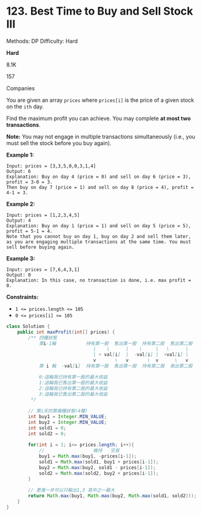 # 123. Best Time to Buy and Sell Stock III

Methods: DP
Difficulty: Hard

**Hard**

8.1K

157

Companies

You are given an array `prices` where `prices[i]` is the price of a given stock on the `ith` day.

Find the maximum profit you can achieve. You may complete **at most two transactions**.

**Note:** You may not engage in multiple transactions simultaneously (i.e., you must sell the stock before you buy again).

**Example 1:**

```
Input: prices = [3,3,5,0,0,3,1,4]
Output: 6
Explanation: Buy on day 4 (price = 0) and sell on day 6 (price = 3), profit = 3-0 = 3.
Then buy on day 7 (price = 1) and sell on day 8 (price = 4), profit = 4-1 = 3.
```

**Example 2:**

```
Input: prices = [1,2,3,4,5]
Output: 4
Explanation: Buy on day 1 (price = 1) and sell on day 5 (price = 5), profit = 5-1 = 4.
Note that you cannot buy on day 1, buy on day 2 and sell them later, as you are engaging multiple transactions at the same time. You must sell before buying again.

```

**Example 3:**

```
Input: prices = [7,6,4,3,1]
Output: 0
Explanation: In this case, no transaction is done, i.e. max profit = 0.

```

**Constraints:**

- `1 <= prices.length <= 105`
- `0 <= prices[i] <= 105`

```java
class Solution {
    public int maxProfit(int[] prices) {
        /** 四種狀態
            第i-1輪           持有第一股  售出第一股  持有第二股  售出第二股
                                |    \      |    \     |   \      | 
                                | + val[i]  |  -val[i] |  +val[i] |
                                v       \   v       \  v      \   v
            第 i 輪  -val[i]  持有第一股  售出第一股  持有第二股  臭出第二股

            0:這輪我已持有第一股的最大收益
            1:這輪我已售出第一股的最大收益
            2:這輪我已持有第二股的最大收益
            3:這輪我已售出第二股的最大收益
         */
        
        // 第i天的第幾種狀態(4種)
        int buy1 = Integer.MIN_VALUE;
        int buy2 = Integer.MIN_VALUE;
        int sold1 = 0;
        int sold2 = 0;
        
        for(int i = 1; i<= prices.length; i++){
            //                  維持   交易
            buy1 = Math.max(buy1, -prices[i-1]);
            sold1 = Math.max(sold1, buy1 + prices[i-1]); 
            buy2 = Math.max(buy2, sold1 - prices[i-1]); 
            sold2 = Math.max(sold2, buy2 + prices[i-1]); 
        }
   
        // 更進一步可以只輸出1,3 其中之一最大
        return Math.max(buy1, Math.max(buy2, Math.max(sold1, sold2)));
    }
}
```